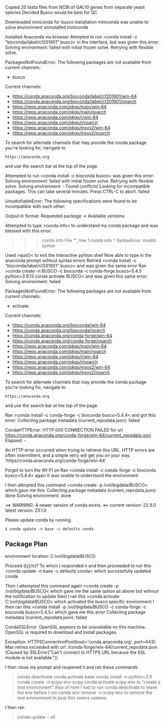 Copied 20 fasta files from NCBI of GAL10 genes from separate yeast species
Decided Busco would be best for QC

Downloaded miniconda for busco installation
miniconda was unable to solve environment
uninstalled miniconda

Installed Anaconda via browser
  Attmpted to run >conda install -c "bioconda/label/cf201901" busco< in the interface, but was given this error:
  Solving environment: failed with initial frozen solve. Retrying with flexible solve.

PackagesNotFoundError: The following packages are not available from current channels:

  - busco

Current channels:

  - https://conda.anaconda.org/bioconda/label/cf201901/win-64
  - https://conda.anaconda.org/bioconda/label/cf201901/noarch
  - https://repo.anaconda.com/pkgs/main/win-64
  - https://repo.anaconda.com/pkgs/main/noarch
  - https://repo.anaconda.com/pkgs/r/win-64
  - https://repo.anaconda.com/pkgs/r/noarch
  - https://repo.anaconda.com/pkgs/msys2/win-64
  - https://repo.anaconda.com/pkgs/msys2/noarch

To search for alternate channels that may provide the conda package you're
looking for, navigate to

    https://anaconda.org

and use the search bar at the top of the page.

Attempted to run >conda install -c bioconda busco< was given this error:
Solving environment: failed with initial frozen solve. Retrying with flexible solve.
Solving environment: -
Found conflicts! Looking for incompatible packages.
This can take several minutes.  Press CTRL-C to abort.
failed

UnsatisfiableError: The following specifications were found to be incompatible with each other:

Output in format: Requested package -> Available versions 

Attempted to type >conda info< to understand my conda package and was blessed with this error:
>>> conda info
  File "<stdin>", line 1
    conda info
          ^
SyntaxError: invalid syntax
  
  Used >quit()< to exit the interactive pyhton shell
  Now able to type in the anaconda prompt wihtout syntax errors
                  Retried >conda install -c "bioconda/label/cf201901" busco< and was given the same error
Ran >conda create -n BUSCO -c bioconda -c conda-forge busco=5.4.5 python=3.9.13 conda activate BUSCO< and was given this same error:
Solving environment: failed

PackagesNotFoundError: The following packages are not available from current channels:

  - activate

Current channels:

  - https://conda.anaconda.org/bioconda/win-64
  - https://conda.anaconda.org/bioconda/noarch
  - https://conda.anaconda.org/conda-forge/win-64
  - https://conda.anaconda.org/conda-forge/noarch
  - https://repo.anaconda.com/pkgs/main/win-64
  - https://repo.anaconda.com/pkgs/main/noarch
  - https://repo.anaconda.com/pkgs/r/win-64
  - https://repo.anaconda.com/pkgs/r/noarch
  - https://repo.anaconda.com/pkgs/msys2/win-64
  - https://repo.anaconda.com/pkgs/msys2/noarch

To search for alternate channels that may provide the conda package you're
looking for, navigate to

    https://anaconda.org

and use the search bar at the top of the page.
    
Ran >conda install -c conda-forge -c bioconda busco=5.4.4< and got this error:
Collecting package metadata (current_repodata.json): failed

CondaHTTPError: HTTP 000 CONNECTION FAILED for url <https://conda.anaconda.org/conda-forge/win-64/current_repodata.json>
Elapsed: -

An HTTP error occurred when trying to retrieve this URL.
HTTP errors are often intermittent, and a simple retry will get you on your way.
'https//conda.anaconda.org/conda-forge/win-64'
    
Forgot to turn the WI-FI on
Ran >conda install -c conda-forge -c bioconda busco=5.4.4< again
It was unable to understand the environment
    
I then attmpted this command >conda create -p /vol/bigdata/BUSCO< which gave me this:
Collecting package metadata (current_repodata.json): done
Solving environment: done


==> WARNING: A newer version of conda exists. <==
  current version: 22.9.0
  latest version: 23.1.0

Please update conda by running

    $ conda update -n base -c defaults conda



## Package Plan ##

  environment location: C:\vol\bigdata\BUSCO



Proceed ([y]/n)?
To which I responded n and then proceeded to run this >conda update -n base -c defaults conda< which successfully updated conda
    
Then I attempted this command again >conda create -p /vol/bigdata/BUSCO< which gave me the same option as above but without the notification to update
Next I ran this >conda activate C:\vol\bigdata\BUSCO< which activated the busco specific environment
    I then ran this >conda install -p /vol/bigdata/BUSCO -c conda-forge -c bioconda busco=5.4.5< which gave me this error
Collecting package metadata (current_repodata.json): failed

CondaSSLError: OpenSSL appears to be unavailable on this machine. OpenSSL is required to
download and install packages.

Exception: HTTPSConnectionPool(host='conda.anaconda.org', port=443): Max retries exceeded with url: /conda-forge/win-64/current_repodata.json (Caused by SSLError("Can't connect to HTTPS URL because the SSL module is not available."))

I then close my prompt and reopened it and ran these commands
>conda deactivate
>conda activate base
>conda install -n python=3.9
>conda create -n scipy-env scipy
>conda activate scipy-env
to "create a test environment"
Also of note I had to run
>conda deactivate
to leave the env before I ran
>conda env remove -n scipy-env
to remove the test environment
    In post this seems useless
    
I then ran
>conda update --all
